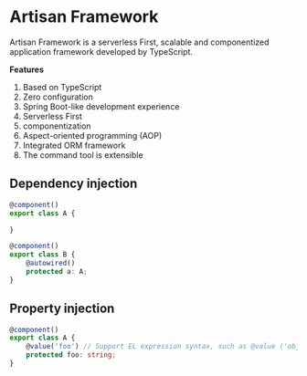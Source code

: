 # Artisan Framework

Artisan Framework is a serverless First, scalable and componentized application framework developed by TypeScript.

**Features**

1. Based on TypeScript
1. Zero configuration
1. Spring Boot-like development experience
1. Serverless First
1. componentization
1. Aspect-oriented programming (AOP)
1. Integrated ORM framework
1. The command tool is extensible


## Dependency injection

```typescript
@component()
export class A {

}

@component()
export class B {
    @autowired()
    protected a: A;
}
```

## Property injection

```typescript
@component()
export class A {
    @value('foo') // Support EL expression syntax, such as @value ('obj.xxx'), @value ('arr [1]'), etc.
    protected foo: string;
}
```
